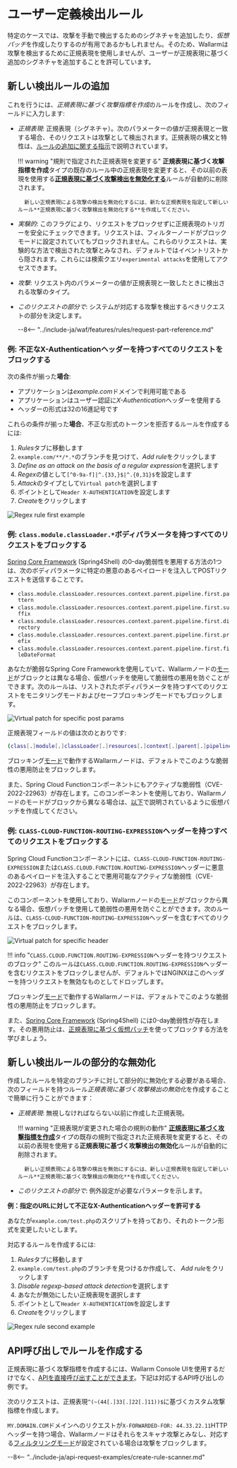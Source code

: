 [link-regex]:       https://github.com/yandex/pire

[img-regex-example1]:       ../../images/user-guides/rules/regex-rule-1.png
[img-regex-example2]:       ../../images/user-guides/rules/regex-rule-2.png
[img-regex-id]:             ../../images/user-guides/rules/regex-id.png

# ユーザー定義検出ルール

特定のケースでは、攻撃を手動で検出するためのシグネチャを追加したり、*仮想パッチ*を作成したりするのが有用であるかもしれません。そのため、Wallarmは攻撃を検出するために正規表現を使用しませんが、ユーザーが正規表現に基づく追加のシグネチャを追加することを許可しています。

## 新しい検出ルールの追加

これを行うには、*正規表現に基づく攻撃指標を作成*のルールを作成し、次のフィールドに入力します:

* *正規表現*: 正規表現（シグネチャ）。次のパラメーターの値が正規表現と一致する場合、そのリクエストは攻撃として検出されます。正規表現の構文と特性は、[ルールの追加に関する指示](rules.md#condition-type-regex)で説明されています。

    !!! warning "規則で指定された正規表現を変更する"
        **正規表現に基づく攻撃指標を作成**タイプの既存のルール中の正規表現を変更すると、その以前の表現を使用する[**正規表現に基づく攻撃検出を無効化する**](#partial-disabling-of-a-new-detection-rule)ルールが自動的に削除されます。

        新しい正規表現による攻撃の検出を無効化するには、新たな正規表現を指定して新しいルール**正規表現に基づく攻撃検出を無効化する**を作成してください。

* *実験的*: このフラグにより、リクエストをブロックせずに正規表現のトリガーを安全にチェックできます。リクエストは、フィルターノードがブロックモードに設定されていてもブロックされません。これらのリクエストは、実験的な方法で検出された攻撃とみなされ、デフォルトではイベントリストから隠されます。これらには検索クエリ`experimental attacks`を使用してアクセスできます。

* *攻撃*: リクエスト内のパラメーターの値が正規表現と一致したときに検出される攻撃のタイプ。

* *このリクエストの部分で*: システムが対応する攻撃を検出するべきリクエストの部分を決定します。

    --8<-- "../include-ja/waf/features/rules/request-part-reference.md"

### 例: 不正なX-Authenticationヘッダーを持つすべてのリクエストをブロックする

次の条件が揃った**場合**:

* アプリケーションは*example.com*ドメインで利用可能である
* アプリケーションはユーザー認証に*X-Authentication*ヘッダーを使用する
* ヘッダーの形式は32の16進記号です

これらの条件が揃った**場合**、不正な形式のトークンを拒否するルールを作成するには:

1. *Rules*タブに移動します
2. `example.com/**/*.*`のブランチを見つけて、*Add rule*をクリックします
3. *Define as an attack on the basis of a regular expression*を選択します
4. *Regex*の値として`[^0-9a-f]|^.{33,}$|^.{0,31}$`を設定します
5. *Attack*のタイプとして`Virtual patch`を選択します
6. ポイントとして`Header X-AUTHENTICATION`を設定します
7. *Create*をクリックします

![Regex rule first example][img-regex-example1]

### 例: `class.module.classLoader.*`ボディパラメータを持つすべてのリクエストをブロックする

[Spring Core Framework](https://docs.spring.io/spring-framework/docs/3.2.x/spring-framework-reference/html/overview.html) (Spring4Shell) の0-day脆弱性を悪用する方法の1つは、次のボディパラメータに特定の悪意のあるペイロードを注入してPOSTリクエストを送信することです。

* `class.module.classLoader.resources.context.parent.pipeline.first.pattern`
* `class.module.classLoader.resources.context.parent.pipeline.first.suffix`
* `class.module.classLoader.resources.context.parent.pipeline.first.directory`
* `class.module.classLoader.resources.context.parent.pipeline.first.prefix`
* `class.module.classLoader.resources.context.parent.pipeline.first.fileDateFormat`

あなたが脆弱なSpring Core Frameworkを使用していて、Wallarmノードの[モード](../../admin-en/configure-wallarm-mode.md#available-filtration-modes)がブロックとは異なる場合、仮想パッチを使用して脆弱性の悪用を防ぐことができます。次のルールは、リストされたボディパラメータを持つすべてのリクエストをモニタリングモードおよびセーフブロッキングモードでもブロックします。

![Virtual patch for specific post params](../../images/user-guides/rules/regexp-rule-post-params-spring.png)

正規表現フィールドの値は次のとおりです:

```bash
(class[.]module[.]classLoader[.]resources[.]context[.]parent[.]pipeline[.]first[.])(pattern|suffix|directory|prefix|fileDateFormat)
```

ブロッキング[モード](../../admin-en/configure-wallarm-mode.md#available-filtration-modes)で動作するWallarmノードは、デフォルトでこのような脆弱性の悪用防止をブロックします。

また、Spring Cloud Functionコンポーネントにもアクティブな脆弱性（CVE-2022-22963）が存在します。このコンポーネントを使用しており、Wallarmノードのモードがブロックから異なる場合は、[以下](#example-block-all-requests-with-the-class-cloud-function-routing-expression-header)で説明されているように仮想パッチを作成してください。

### 例: `CLASS-CLOUD-FUNCTION-ROUTING-EXPRESSION`ヘッダーを持つすべてのリクエストをブロックする

Spring Cloud Functionコンポーネントには、`CLASS-CLOUD-FUNCTION-ROUTING-EXPRESSION`または`CLASS.CLOUD.FUNCTION.ROUTING-EXPRESSION`ヘッダーに悪意のあるペイロードを注入することで悪用可能なアクティブな脆弱性（CVE-2022-22963）が存在します。

このコンポーネントを使用しており、Wallarmノードの[モード](../../admin-en/configure-wallarm-mode.md#available-filtration-modes)がブロックから異なる場合、仮想パッチを使用して脆弱性の悪用を防ぐことができます。次のルールは、`CLASS-CLOUD-FUNCTION-ROUTING-EXPRESSION`ヘッダーを含むすべてのリクエストをブロックします。

![Virtual patch for specific header](../../images/user-guides/rules/regexp-rule-header-spring.png)

!!! info "`CLASS.CLOUD.FUNCTION.ROUTING-EXPRESSION`ヘッダーを持つリクエストのブロック"
    このルールは`CLASS.CLOUD.FUNCTION.ROUTING-EXPRESSION`ヘッダーを含むリクエストをブロックしませんが、デフォルトではNGINXはこのヘッダーを持つリクエストを無効なものとしてドロップします。

ブロッキング[モード](../../admin-en/configure-wallarm-mode.md#available-filtration-modes)で動作するWallarmノードは、デフォルトでこのような脆弱性の悪用防止をブロックします。

また、[Spring Core Framework](https://docs.spring.io/spring-framework/docs/3.2.x/spring-framework-reference/html/overview.html) (Spring4Shell) には0-day脆弱性が存在します。その悪用防止は、[正規表現に基づく仮想パッチ](#example-block-all-requests-with-the-class-module-class-loader-body-parameters)を使ってブロックする方法を学びましょう。

## 新しい検出ルールの部分的な無効化

作成したルールを特定のブランチに対して部分的に無効化する必要がある場合、次のフィールドを持つルール*正規表現に基づく攻撃検出の無効化*を作成することで簡単に行うことができます：

- *正規表現*: 無視しなければならない以前に作成した正規表現。

    !!! warning "正規表現が変更された場合の規則の動作"
        [**正規表現に基づく攻撃指標を作成**](#adding-a-new-detection-rule)タイプの既存の規則で指定された正規表現を変更すると、その以前の表現を使用する**正規表現に基づく攻撃検出の無効化**ルールが自動的に削除されます。

        新しい正規表現による攻撃の検出を無効にするには、新しい正規表現を指定して新しいルール**正規表現に基づく攻撃検出の無効化**を作成してください。

- *このリクエストの部分で*: 例外設定が必要なパラメータを示します。

**例：指定のURLに対して不正なX-Authenticationヘッダーを許可する**

あなたが`example.com/test.php`のスクリプトを持っており、それのトークン形式を変更したいとします。

対応するルールを作成するには:

1. *Rules*タブに移動します
1. `example.com/test.php`のブランチを見つけるか作成して、 *Add rule*をクリックします
1. *Disable regexp-based attack detection*を選択します
1. あなたが無効にしたい正規表現を選択します
1. ポイントとして`Header X-AUTHENTICATION`を設定します
1. *Create*をクリックします

![Regex rule second example][img-regex-example2]

## API呼び出しでルールを作成する

正規表現に基づく攻撃指標を作成するには、Wallarm Console UIを使用するだけでなく、[APIを直接呼び出すことができます](../../api/overview.md)。下記は対応するAPI呼び出しの例です。

次のリクエストは、正規表現`^(~(44[.]33[.]22[.]11))$`に基づくカスタム攻撃指標を作成します。

`MY.DOMAIN.COM`ドメインへのリクエストが`X-FORWARDED-FOR: 44.33.22.11`HTTPヘッダーを持つ場合、Wallarmノードはそれらをスキャナ攻撃とみなし、対応する[フィルタリングモード](../../admin-en/configure-wallarm-mode.md)が設定されている場合は攻撃をブロックします。

--8<-- "../include-ja/api-request-examples/create-rule-scanner.md"